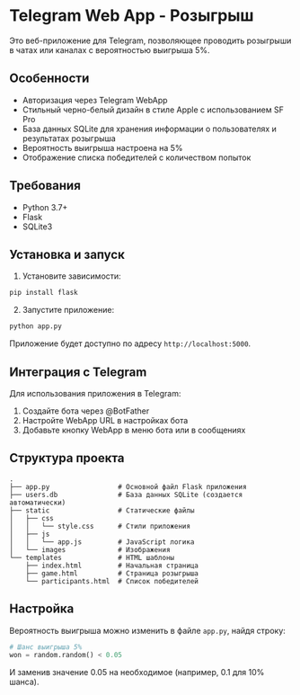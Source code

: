 # Telegram Web App - Розыгрыш

Это веб-приложение для Telegram, позволяющее проводить розыгрыши в чатах или каналах с вероятностью выигрыша 5%.

## Особенности

- Авторизация через Telegram WebApp
- Стильный черно-белый дизайн в стиле Apple с использованием SF Pro
- База данных SQLite для хранения информации о пользователях и результатах розыгрыша
- Вероятность выигрыша настроена на 5%
- Отображение списка победителей с количеством попыток

## Требования

- Python 3.7+
- Flask
- SQLite3

## Установка и запуск

1. Установите зависимости:

```bash
pip install flask
```

2. Запустите приложение:

```bash
python app.py
```

Приложение будет доступно по адресу `http://localhost:5000`.

## Интеграция с Telegram

Для использования приложения в Telegram:

1. Создайте бота через @BotFather
2. Настройте WebApp URL в настройках бота
3. Добавьте кнопку WebApp в меню бота или в сообщениях

## Структура проекта

```
.
├── app.py                 # Основной файл Flask приложения
├── users.db               # База данных SQLite (создается автоматически)
├── static                 # Статические файлы
│   ├── css
│   │   └── style.css      # Стили приложения
│   ├── js
│   │   └── app.js         # JavaScript логика
│   └── images             # Изображения
└── templates              # HTML шаблоны
    ├── index.html         # Начальная страница
    ├── game.html          # Страница розыгрыша
    └── participants.html  # Список победителей
```

## Настройка

Вероятность выигрыша можно изменить в файле `app.py`, найдя строку:

```python
# Шанс выигрыша 5%
won = random.random() < 0.05
```

И заменив значение 0.05 на необходимое (например, 0.1 для 10% шанса). 